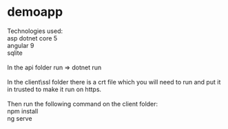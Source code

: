 # demoapp

Technologies used: <br/>
asp dotnet core 5 <br/>
angular 9 <br/>
sqlite <br/>
<br/>
In the api folder run  => dotnet run <br/>
<br/>
In the client\ssl folder there is a crt file which you will need to run and put it in trusted to make it run on https. <br/>
<br/>
Then run the following command on the client folder:
<br/>
npm install <br/>
ng serve <br/>

